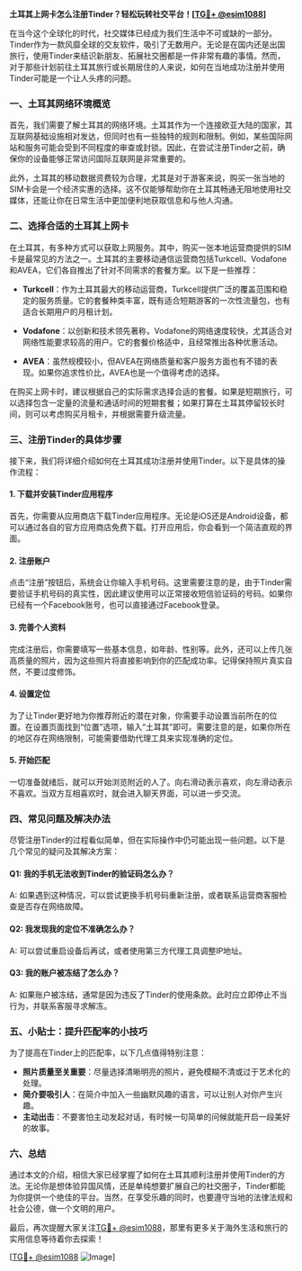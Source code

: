 **土耳其上网卡怎么注册Tinder？轻松玩转社交平台！[[TG💪+ @esim1088](https://t.me/s/esim1088)]**

在当今这个全球化的时代，社交媒体已经成为我们生活中不可或缺的一部分。Tinder作为一款风靡全球的交友软件，吸引了无数用户。无论是在国内还是出国旅行，使用Tinder来结识新朋友、拓展社交圈都是一件非常有趣的事情。然而，对于那些计划前往土耳其旅行或长期居住的人来说，如何在当地成功注册并使用Tinder可能是一个让人头疼的问题。

### **一、土耳其网络环境概览**

首先，我们需要了解土耳其的网络环境。土耳其作为一个连接欧亚大陆的国家，其互联网基础设施相对发达，但同时也有一些独特的规则和限制。例如，某些国际网站和服务可能会受到不同程度的审查或封锁。因此，在尝试注册Tinder之前，确保你的设备能够正常访问国际互联网是非常重要的。

此外，土耳其的移动数据资费较为合理，尤其是对于游客来说，购买一张当地的SIM卡会是一个经济实惠的选择。这不仅能够帮助你在土耳其畅通无阻地使用社交媒体，还能让你在日常生活中更加便利地获取信息和与他人沟通。

### **二、选择合适的土耳其上网卡**

在土耳其，有多种方式可以获取上网服务。其中，购买一张本地运营商提供的SIM卡是最常见的方法之一。土耳其的主要移动通信运营商包括Turkcell、Vodafone和AVEA，它们各自推出了针对不同需求的套餐方案。以下是一些推荐：

- **Turkcell**：作为土耳其最大的移动运营商，Turkcell提供广泛的覆盖范围和稳定的服务质量。它的套餐种类丰富，既有适合短期游客的一次性流量包，也有适合长期用户的月租计划。
  
- **Vodafone**：以创新和技术领先著称，Vodafone的网络速度较快，尤其适合对网络性能要求较高的用户。它的套餐价格适中，且经常推出各种优惠活动。

- **AVEA**：虽然规模较小，但AVEA在网络质量和客户服务方面也有不错的表现。如果你追求性价比，AVEA也是一个值得考虑的选择。

在购买上网卡时，建议根据自己的实际需求选择合适的套餐。如果是短期旅行，可以选择包含一定量的流量和通话时间的短期套餐；如果打算在土耳其停留较长时间，则可以考虑购买月租卡，并根据需要升级流量。

### **三、注册Tinder的具体步骤**

接下来，我们将详细介绍如何在土耳其成功注册并使用Tinder。以下是具体的操作流程：

#### **1. 下载并安装Tinder应用程序**
首先，你需要从应用商店下载Tinder应用程序。无论是iOS还是Android设备，都可以通过各自的官方应用商店免费下载。打开应用后，你会看到一个简洁直观的界面。

#### **2. 注册账户**
点击“注册”按钮后，系统会让你输入手机号码。这里需要注意的是，由于Tinder需要验证手机号码的真实性，因此建议使用可以正常接收短信验证码的号码。如果你已经有一个Facebook账号，也可以直接通过Facebook登录。

#### **3. 完善个人资料**
完成注册后，你需要填写一些基本信息，如年龄、性别等。此外，还可以上传几张高质量的照片，因为这些照片将直接影响到你的匹配成功率。记得保持照片真实自然，不要过度修饰。

#### **4. 设置定位**
为了让Tinder更好地为你推荐附近的潜在对象，你需要手动设置当前所在的位置。在设置页面找到“位置”选项，输入“土耳其”即可。需要注意的是，如果你所在的地区存在网络限制，可能需要借助代理工具来实现准确的定位。

#### **5. 开始匹配**
一切准备就绪后，就可以开始浏览附近的人了。向右滑动表示喜欢，向左滑动表示不喜欢。当双方互相喜欢时，就会进入聊天界面，可以进一步交流。

### **四、常见问题及解决办法**

尽管注册Tinder的过程看似简单，但在实际操作中仍可能出现一些问题。以下是几个常见的疑问及其解决方案：

#### **Q1: 我的手机无法收到Tinder的验证码怎么办？**
A: 如果遇到这种情况，可以尝试更换手机号码重新注册，或者联系运营商客服检查是否存在网络故障。

#### **Q2: 我发现我的定位不准确怎么办？**
A: 可以尝试重启设备后再试，或者使用第三方代理工具调整IP地址。

#### **Q3: 我的账户被冻结了怎么办？**
A: 如果账户被冻结，通常是因为违反了Tinder的使用条款。此时应立即停止不当行为，并联系客服寻求解冻。

### **五、小贴士：提升匹配率的小技巧**

为了提高在Tinder上的匹配率，以下几点值得特别注意：

- **照片质量至关重要**：尽量选择清晰明亮的照片，避免模糊不清或过于艺术化的处理。
- **简介要吸引人**：在简介中加入一些幽默风趣的语言，可以让别人对你产生兴趣。
- **主动出击**：不要害怕主动发起对话，有时候一句简单的问候就能开启一段美好的故事。

### **六、总结**

通过本文的介绍，相信大家已经掌握了如何在土耳其顺利注册并使用Tinder的方法。无论你是想体验异国风情，还是单纯想要扩展自己的社交圈子，Tinder都能为你提供一个绝佳的平台。当然，在享受乐趣的同时，也要遵守当地的法律法规和社会公德，做一个文明的用户。

最后，再次提醒大家关注[TG💪+ @esim1088](https://t.me/s/esim1088)，那里有更多关于海外生活和旅行的实用信息等待着你去探索！

[[TG💪+ @esim1088](https://t.me/s/esim1088) ![Image](https://i.postimg.cc/4NQfJmqS/Snipaste-2025-05-13-00-14-12.png)]